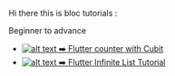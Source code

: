 Hi there this is bloc tutorials :

Beginner to advance



- [![alt text](https://img.shields.io/badge/level-beginner-green.svg) ➡️ Flutter counter with Cubit ](https://github.com/mes71/flutter_counter)
- [![alt text](https://img.shields.io/badge/level-intermediate-orange.svg) ➡️ Flutter Infinite List Tutorial ](https://github.com/mes71/flutter_infinite_list)

